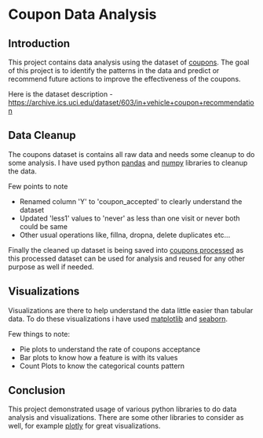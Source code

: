 # Coupon Data Analysis

## Introduction
   This project contains data analysis using the dataset of [coupons](data/coupons.csv). The goal of this project is to identify the patterns in the data and predict or recommend future actions to improve the effectiveness of the coupons.

   Here is the dataset description - https://archive.ics.uci.edu/dataset/603/in+vehicle+coupon+recommendation

## Data Cleanup
   The coupons dataset is contains all raw data and needs some cleanup to do some analysis. I have used python [pandas](https://pandas.pydata.org) and [numpy](https://numpy.org) libraries to cleanup the data.

   Few points to note
   * Renamed column 'Y' to 'coupon_accepted' to clearly understand the dataset
   * Updated 'less1' values to 'never' as less than one visit or never both could be same
   * Other usual operations like, fillna, dropna, delete duplicates etc...

   Finally the cleaned up dataset is being saved into [coupons processed](data/coupons_processed.csv) as this processed dataset can be used for analysis and reused for any other purpose as well if needed.

## Visualizations
   Visualizations are there to help understand the data little easier than tabular data. To do these visualizations i have used [matplotlib](https://matplotlib.org) and [seaborn](https://seaborn.pydata.org).

   Few things to note:
   * Pie plots to understand the rate of coupons acceptance
   * Bar plots to know how a feature is with its values
   * Count Plots to know the categorical counts pattern
  
## Conclusion
   This project demonstrated usage of various python libraries to do data analysis and visualizations. There are some other libraries to consider as well, for example [plotly](https://plotly.com/python/) for great visualizations.